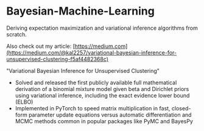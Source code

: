 # Bayesian-Machine-Learning
Deriving expectation maximization and variational inference algorithms from scratch.

Also check  out my article: [https://medium.com](https://medium.com/@kal2257/variational-bayesian-inference-for-unsupervised-clustering-f5af4482368c)


"Variational Bayesian Inference for Unsupervised Clustering"
- Solved and released the first publicly available full mathematical derivation of a binomial mixture model given beta and Dirichlet priors using variational inference, including the exact evidence lower bound (ELBO)
- Implemented in PyTorch to speed matrix multiplication in fast, closed-form parameter update equations versus automatic differentiation and MCMC methods common in popular packages like PyMC and BayesPy


